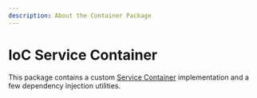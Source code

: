 ```yaml
---
description: About the Container Package
---
```


# IoC Service Container

This package contains a custom [Service Container](https://laravel.com/docs/10.x/container) implementation and a few dependency injection utilities. 
